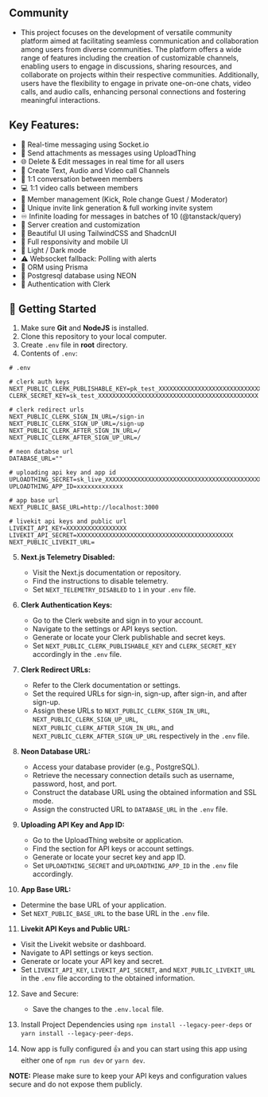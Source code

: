 ## Community
- This project focuses on the development of versatile community platform 
aimed at facilitating seamless communication and collaboration among 
users from diverse communities. The platform offers a wide range of 
features including the creation of customizable channels, enabling users to 
engage in discussions, sharing resources, and collaborate on projects within 
their respective communities. Additionally, users have the flexibility to 
engage in private one-on-one chats, video calls, and audio calls, enhancing 
personal connections and fostering meaningful interactions. 

## Key Features:

- 🤯 Real-time messaging using Socket.io
- 📂 Send attachments as messages using UploadThing
- 🌐 Delete & Edit messages in real time for all users
- 🚀 Create Text, Audio and Video call Channels
- 💭 1:1 conversation between members
- 💻 1:1 video calls between members
- 🎨 Member management (Kick, Role change Guest / Moderator)
- 🔗 Unique invite link generation & full working invite system
- ♾️ Infinite loading for messages in batches of 10 (@tanstack/query)
- 📝 Server creation and customization
- 🦋 Beautiful UI using TailwindCSS and ShadcnUI
- 📆 Full responsivity and mobile UI
- 🌙 Light / Dark mode
- ⚠️ Websocket fallback: Polling with alerts 
- 🫙 ORM using Prisma
- 🦈 Postgresql database using NEON
- 👥 Authentication with Clerk

## :toolbox: Getting Started

1. Make sure **Git** and **NodeJS** is installed.
2. Clone this repository to your local computer.
3. Create `.env` file in **root** directory.
4. Contents of `.env`:

```env
# .env

# clerk auth keys
NEXT_PUBLIC_CLERK_PUBLISHABLE_KEY=pk_test_XXXXXXXXXXXXXXXXXXXXXXXXXXXXXXXXXXXXXXXXXXXXXX
CLERK_SECRET_KEY=sk_test_XXXXXXXXXXXXXXXXXXXXXXXXXXXXXXXXXXXXXXXXXXXXX

# clerk redirect urls
NEXT_PUBLIC_CLERK_SIGN_IN_URL=/sign-in
NEXT_PUBLIC_CLERK_SIGN_UP_URL=/sign-up
NEXT_PUBLIC_CLERK_AFTER_SIGN_IN_URL=/
NEXT_PUBLIC_CLERK_AFTER_SIGN_UP_URL=/

# neon databse url
DATABASE_URL=""

# uploading api key and app id
UPLOADTHING_SECRET=sk_live_XXXXXXXXXXXXXXXXXXXXXXXXXXXXXXXXXXXXXXXXXXXXXXXXXXXXXXX
UPLOADTHING_APP_ID=xxxxxxxxxxxxx

# app base url
NEXT_PUBLIC_BASE_URL=http://localhost:3000

# livekit api keys and public url
LIVEKIT_API_KEY=XXXXXXXXXXXXXXXXX
LIVEKIT_API_SECRET=XXXXXXXXXXXXXXXXXXXXXXXXXXXXXXXXXXXXXXXXXXXX
NEXT_PUBLIC_LIVEKIT_URL=

```

5. **Next.js Telemetry Disabled:**

   - Visit the Next.js documentation or repository.
   - Find the instructions to disable telemetry.
   - Set `NEXT_TELEMETRY_DISABLED` to `1` in your `.env` file.

6. **Clerk Authentication Keys:**

   - Go to the Clerk website and sign in to your account.
   - Navigate to the settings or API keys section.
   - Generate or locate your Clerk publishable and secret keys.
   - Set `NEXT_PUBLIC_CLERK_PUBLISHABLE_KEY` and `CLERK_SECRET_KEY` accordingly in the `.env` file.

7. **Clerk Redirect URLs:**

   - Refer to the Clerk documentation or settings.
   - Set the required URLs for sign-in, sign-up, after sign-in, and after sign-up.
   - Assign these URLs to `NEXT_PUBLIC_CLERK_SIGN_IN_URL`, `NEXT_PUBLIC_CLERK_SIGN_UP_URL`, `NEXT_PUBLIC_CLERK_AFTER_SIGN_IN_URL`, and `NEXT_PUBLIC_CLERK_AFTER_SIGN_UP_URL` respectively in the `.env` file.

8. **Neon Database URL:**

   - Access your database provider (e.g., PostgreSQL).
   - Retrieve the necessary connection details such as username, password, host, and port.
   - Construct the database URL using the obtained information and SSL mode.
   - Assign the constructed URL to `DATABASE_URL` in the `.env` file.

9. **Uploading API Key and App ID:**

   - Go to the UploadThing website or application.
   - Find the section for API keys or account settings.
   - Generate or locate your secret key and app ID.
   - Set `UPLOADTHING_SECRET` and `UPLOADTHING_APP_ID` in the `.env` file accordingly.

10. **App Base URL:**

- Determine the base URL of your application.
- Set `NEXT_PUBLIC_BASE_URL` to the base URL in the `.env` file.

11. **Livekit API Keys and Public URL:**

- Visit the Livekit website or dashboard.
- Navigate to API settings or keys section.
- Generate or locate your API key and secret.
- Set `LIVEKIT_API_KEY`, `LIVEKIT_API_SECRET`, and `NEXT_PUBLIC_LIVEKIT_URL` in the `.env` file according to the obtained information.

12. Save and Secure:

    - Save the changes to the `.env.local` file.

13. Install Project Dependencies using `npm install --legacy-peer-deps` or `yarn install --legacy-peer-deps`.

14. Now app is fully configured 👍 and you can start using this app using either one of `npm run dev` or `yarn dev`.

**NOTE:** Please make sure to keep your API keys and configuration values secure and do not expose them publicly.
